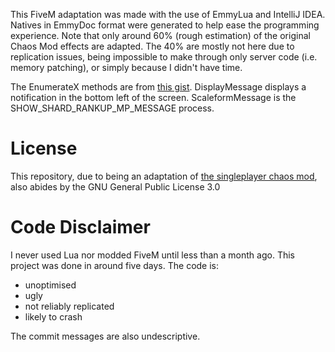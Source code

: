 This FiveM adaptation was made with the use of EmmyLua and IntelliJ IDEA. Natives in EmmyDoc format were generated to help ease the programming experience. Note that only around 60% (rough estimation) of the original Chaos Mod effects are adapted. The 40% are mostly not here due to replication issues, being impossible to make through only server code (i.e. memory patching), or simply because I didn't have time.

The EnumerateX methods are from [this gist](https://gist.github.com/IllidanS4/9865ed17f60576425369fc1da70259b2). DisplayMessage displays a notification in the bottom left of the screen. ScaleformMessage is the SHOW_SHARD_RANKUP_MP_MESSAGE process.

# License
This repository, due to being an adaptation of [the singleplayer chaos mod](https://github.com/gta-chaos-mod/ChaosModV), also abides by the GNU General Public License 3.0

# Code Disclaimer
I never used Lua nor modded FiveM until less than a month ago. This project was done in around five days. The code is:
- unoptimised
- ugly
- not reliably replicated
- likely to crash

The commit messages are also undescriptive.
